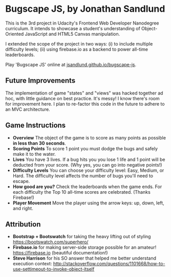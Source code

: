 # Bugscape JS, by Jonathan Sandlund

This is the 3rd project in Udacity's Frontend Web Developer Nanodegree curriculum. It intends to showcase a student's understanding of Object-Oriented JavaScript and HTML5 Canvas manipulation.

I extended the scope of the project in two ways: (i) to include multiple difficulty levels; (ii) using firebase.io as a backend to power all-time leaderboards.

Play 'Bugscape JS' online at [jsandlund.github.io/bugscape-js](http://jsandlund.github.io/bugscape-js/).

## Future Improvements

The implementation of game "states" and "views" was hacked together ad hoc, with little guidance on best practice. It's messy! I know there's room for improvement here. I plan to re-factor this code in the future to adhere to an MVC architecture.

## Game Instructions
- **Overview** The object of the game is to score as many points as possible **in less than 30 seconds**.
- **Scoring Points** To score 1 point you must dodge the bugs and safely make it to the water.
- **Lives** You have 3 lives. If a bug hits you you lose 1 life and 1 point will be deducted from your score. (Why yes, you can go into negative points!)
- **Difficulty Levels** You can choose your difficulty level: Easy, Medium, or Hard. The difficulty level affects the number of bugs you'll need to escape.
- **How good are you?** Check the leaderboards when the game ends. For each difficulty the Top 10 all-time scores are celebrated. (Thanks Firebase!)
- **Player Movement** Move the player using the arrow keys: up, down, left, and right.

## Attribution
- **Bootstrap + Bootswatch** for taking the heavy lifting out of styling https://bootswatch.com/superhero/
- **Firebase.io** for making server-side storage possible for an amateur! https://firebase.io (beautiful documentation!)
- **Steve Harrison** for his SO answer that helped me better understand execution context:  http://stackoverflow.com/questions/1101668/how-to-use-settimeout-to-invoke-object-itself
